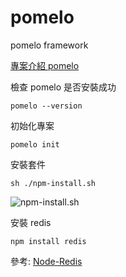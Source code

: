 # pomelo
pomelo framework

[專案介紹 pomelo](https://hackmd.io/@chiisen/HJFpzAfoY)

檢查 pomelo 是否安裝成功
```shell=
pomelo --version
```

初始化專案
```shell=
pomelo init
```

安裝套件
```shell=
sh ./npm-install.sh
```
![npm-install.sh](https://i.imgur.com/419WoZo.png)

安裝 redis
```shell=
npm install redis
```
參考: [Node-Redis](https://www.npmjs.com/package/redis)